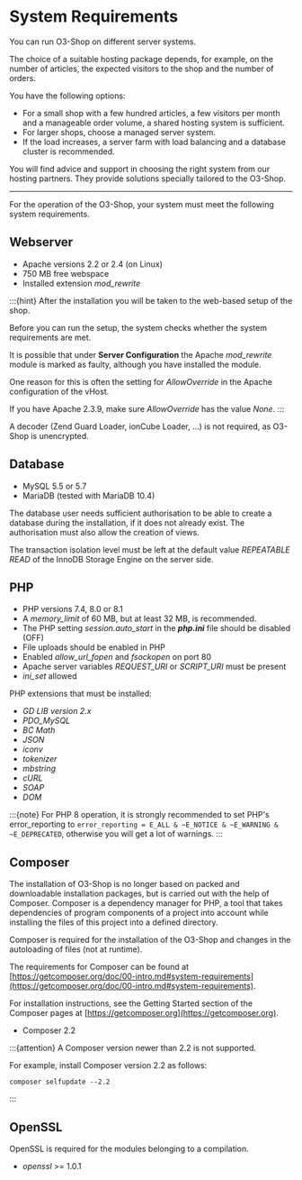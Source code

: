 # System Requirements

You can run O3-Shop on different server systems.

The choice of a suitable hosting package depends, for example, on the number of articles, the expected visitors to the shop and the number of orders.

You have the following options:

- For a small shop with a few hundred articles, a few visitors per month and a manageable order volume, a shared hosting system is sufficient.
- For larger shops, choose a managed server system.
- If the load increases, a server farm with load balancing and a database cluster is recommended.

You will find advice and support in choosing the right system from our hosting partners. They provide solutions specially tailored to the O3-Shop.

---

For the operation of the O3-Shop, your system must meet the following system requirements.

## Webserver

- Apache versions 2.2 or 2.4 (on Linux)
- 750 MB free webspace
- Installed extension *mod_rewrite*

:::{hint}
  After the installation you will be taken to the web-based setup of the shop.

  Before you can run the setup, the system checks whether the system requirements are met.

  It is possible that under **Server Configuration** the Apache *mod_rewrite* module is marked as faulty, although you have installed the module.

  One reason for this is often the setting for *AllowOverride* in the Apache configuration of the vHost.

  If you have Apache 2.3.9, make sure *AllowOverride* has the value *None*.
:::

A decoder (Zend Guard Loader, ionCube Loader, ...) is not required, as O3-Shop is unencrypted.

## Database

- MySQL 5.5 or 5.7
- MariaDB (tested with MariaDB 10.4)

The database user needs sufficient authorisation to be able to create a database during the installation, if it does not already exist. The authorisation must also allow the creation of views.

The transaction isolation level must be left at the default value *REPEATABLE READ* of the InnoDB Storage Engine on the server side.

## PHP

- PHP versions 7.4, 8.0 or 8.1
- A *memory_limit* of 60 MB, but at least 32 MB, is recommended.
- The PHP setting *session.auto_start* in the ***php.ini*** file should be disabled (OFF)
- File uploads should be enabled in PHP
- Enabled *allow_url_fopen* and *fsockopen* on port 80
- Apache server variables *REQUEST_URI* or *SCRIPT_URI* must be present
- *ini_set* allowed

PHP extensions that must be installed:

- *GD LIB version 2.x*
- *PDO_MySQL*
- *BC Math*
- *JSON*
- *iconv*
- *tokenizer*
- *mbstring*
- *cURL*
- *SOAP*
- *DOM*

:::{note}
  For PHP 8 operation, it is strongly recommended to set PHP's error_reporting to `error_reporting = E_ALL & ~E_NOTICE & ~E_WARNING & ~E_DEPRECATED`, otherwise you will get a lot of warnings.
:::

## Composer

The installation of O3-Shop is no longer based on packed and downloadable installation packages, but is carried out with the help of Composer. Composer is a dependency manager for PHP, a tool that takes dependencies of program components of a project into account while installing the files of this project into a defined directory.

Composer is required for the installation of the O3-Shop and changes in the autoloading of files (not at runtime).

The requirements for Composer can be found at [https://getcomposer.org/doc/00-intro.md#system-requirements](https://getcomposer.org/doc/00-intro.md#system-requirements).

For installation instructions, see the Getting Started section of the Composer pages at [https://getcomposer.org](https://getcomposer.org).

- Composer 2.2

:::{attention}
   A Composer version newer than 2.2 is not supported.

   For example, install Composer version 2.2 as follows:

   ```
   composer selfupdate --2.2
   ```
:::


## OpenSSL

OpenSSL is required for the modules belonging to a compilation.

- *openssl* >= 1.0.1
